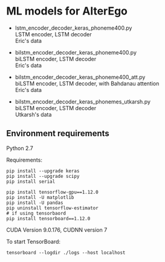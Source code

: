 # ML models for AlterEgo

- lstm_encoder_decoder_keras_phoneme400.py  
LSTM encoder, LSTM decoder  
Eric's data

- bilstm_encoder_decoder_keras_phoneme400.py  
biLSTM encoder, LSTM decoder  
Eric's data

- bilstm_encoder_decoder_keras_phoneme400_att.py  
biLSTM encoder, LSTM decoder, with Bahdanau attention  
Eric's data

- bilstm_encoder_decoder_keras_phonemes_utkarsh.py  
biLSTM encoder, LSTM decoder  
Utkarsh's data

## Environment requirements

Python 2.7

Requirements:

    pip install --upgrade keras
    pip install --upgrade scipy
    pip install serial
    
    pip install tensorflow-gpu==1.12.0
    pip install -U matplotlib
    pip install -U pandas
    pip uninstall tensorflow-estimator
    # if using tensorbaord
    pip install tensorboard==1.12.0

CUDA Version 9.0.176, CUDNN version 7

To start TensorBoard:

    tensorboard --logdir ./logs --host localhost
